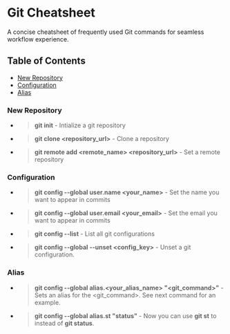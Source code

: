 # Git Cheatsheet

A concise cheatsheet of frequently used Git commands for seamless workflow experience.

## Table of Contents

- [New Repository](#new-repository)
- [Configuration](#configuration)
- [Alias](#alias)


### New Repository
- > **git init** - Intialize a git repository
- > **git clone <repository_url>** - Clone a repository
- > **git remote add <remote_name> <repository_url>** - Set a remote repository

### Configuration
- > **git config --global user.name <your_name>** - Set the name you want to appear in commits
- > **git config --global user.email <your_email>** - Set the email you want to appear in commits
- > **git config --list** - List all git configurations
- > **git config --global --unset <config_key>** - Unset a git configuration.

### Alias
- > **git config --global  alias.<your_alias_name> "<git_command>"** - Sets an alias for the <git_command>. See next command for an example.
- > **git config --global  alias.st "status"** - Now you can use **git st** to instead of **git status**. 

